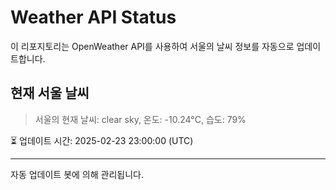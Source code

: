 
# Weather API Status

이 리포지토리는 OpenWeather API를 사용하여 서울의 날씨 정보를 자동으로 업데이트합니다.

## 현재 서울 날씨
> 서울의 현재 날씨: clear sky, 온도: -10.24°C, 습도: 79%

⏳ 업데이트 시간: 2025-02-23 23:00:00 (UTC)

---
자동 업데이트 봇에 의해 관리됩니다.
